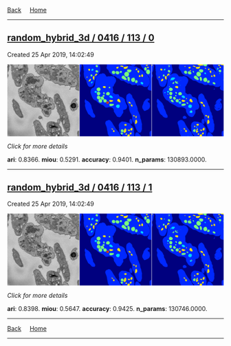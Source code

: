 
[Back](..)&nbsp;&nbsp;&nbsp;&nbsp;&nbsp;[Home](https://leapmanlab.github.io/snapshots)

---

<div class="summary"><a href="0"><h2>random_hybrid_3d / 0416 / 113 / 0</h2></a><p>Created 25 Apr 2019, 14:02:49
</p><a href="0"><img src="0/media/summary.png" align="center"></a><p>
<i>Click for more details</i>
</p></div>

**ari**: 0.8366. **miou**: 0.5291. **accuracy**: 0.9401. **n_params**: 130893.0000. 

---

<div class="summary"><a href="1"><h2>random_hybrid_3d / 0416 / 113 / 1</h2></a><p>Created 25 Apr 2019, 14:02:49
</p><a href="1"><img src="1/media/summary.png" align="center"></a><p>
<i>Click for more details</i>
</p></div>

**ari**: 0.8398. **miou**: 0.5647. **accuracy**: 0.9425. **n_params**: 130746.0000. 

---

[Back](..)&nbsp;&nbsp;&nbsp;&nbsp;&nbsp;[Home](https://leapmanlab.github.io/snapshots)

---